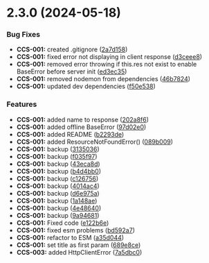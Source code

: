 # 2.3.0 (2024-05-18)


### Bug Fixes

* **CCS-001:** created .gitignore ([2a7d158](https://gitlab.com/CyberT33N/errormanager/commit/2a7d158616199101bb1b7d8f359530f0150395d9))
* **CCS-001:** fixed error not displaying in client response ([d3ceee8](https://gitlab.com/CyberT33N/errormanager/commit/d3ceee878aeef38eaf37ff6054f1e845a65e80a6))
* **CCS-001:** removed error throwing if this.res not exist to enable BaseError before server init ([ed3ec35](https://gitlab.com/CyberT33N/errormanager/commit/ed3ec358da8161b298d716d9612967bc0b018adf))
* **CCS-001:** removed nodemon from dependencies ([46b7824](https://gitlab.com/CyberT33N/errormanager/commit/46b78240b0610488390f6f45d40cb755380cb004))
* **CCS-001:** updated dev dependencies ([f50e538](https://gitlab.com/CyberT33N/errormanager/commit/f50e538e6281bce789882010211037b9542187ab))


### Features

* **CCS-001:** added name to response ([202a8f6](https://gitlab.com/CyberT33N/errormanager/commit/202a8f61d60739e4c2a8c5d881695c83c38168b2))
* **CCS-001:** added offline BaseError ([97d02e0](https://gitlab.com/CyberT33N/errormanager/commit/97d02e0e2df25b96d64f6c04e9cf1ce366d202ff))
* **CCS-001:** added README ([b2293de](https://gitlab.com/CyberT33N/errormanager/commit/b2293de18dc9613b3622bff9ed77819a56621095))
* **CCS-001:** added ResourceNotFoundError() ([089b009](https://gitlab.com/CyberT33N/errormanager/commit/089b009e34cfca9f0cd3111f4eda740ec058a557))
* **CCS-001:** backup ([3135036](https://gitlab.com/CyberT33N/errormanager/commit/3135036174a79312c3ed5b43f8d537052783e093))
* **CCS-001:** backup ([f035f97](https://gitlab.com/CyberT33N/errormanager/commit/f035f970c696b4a45af7b40fa4e08e30b4243bf0))
* **CCS-001:** backup ([43eca8d](https://gitlab.com/CyberT33N/errormanager/commit/43eca8df38bc2bb0e30e01319e8b1e198ee2e339))
* **CCS-001:** backup ([b4d4bb0](https://gitlab.com/CyberT33N/errormanager/commit/b4d4bb0ee3fa4f9b5d58ce056915a8dbfb0aaf22))
* **CCS-001:** backup ([c126756](https://gitlab.com/CyberT33N/errormanager/commit/c126756788a741ccf6ec0fbf1d625f3945feeef9))
* **CCS-001:** backup ([4014ac4](https://gitlab.com/CyberT33N/errormanager/commit/4014ac4d65a08963b327d899aceca30a2e69c68e))
* **CCS-001:** backup ([d6e975a](https://gitlab.com/CyberT33N/errormanager/commit/d6e975a2b9edb16f465f2a5a7adaa09c1f897f09))
* **CCS-001:** backup ([1a148ae](https://gitlab.com/CyberT33N/errormanager/commit/1a148ae429c57dbeb064194066f231282ce71667))
* **CCS-001:** backup ([4e48640](https://gitlab.com/CyberT33N/errormanager/commit/4e4864012a5a9426d1f6e9c88883a0f30940ab9d))
* **CCS-001:** backup ([9a94681](https://gitlab.com/CyberT33N/errormanager/commit/9a94681a14826767d1398817378750a454e0171e))
* **CCS-001:** Fixed code ([e122b6e](https://gitlab.com/CyberT33N/errormanager/commit/e122b6e16f52b4f7681255f4743f95ee1ab92acf))
* **CCS-001:** fixed esm problems ([bd592a7](https://gitlab.com/CyberT33N/errormanager/commit/bd592a752b78776310194edfd5d01c090ed43f08))
* **CCS-001:** refactor to ESM ([a35d044](https://gitlab.com/CyberT33N/errormanager/commit/a35d0446d69147d58c28f7f993525fdb0871b243))
* **CCS-001:** set title as first param ([689e8ce](https://gitlab.com/CyberT33N/errormanager/commit/689e8ceb4fccc57383c7bdbec0fdea6b67ab8886))
* **CCS-003:** added HttpClientError ([7a5dbc0](https://gitlab.com/CyberT33N/errormanager/commit/7a5dbc0902a5a055e2a1d10aa86e03c7ec050ba4))



